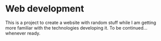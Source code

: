 # Web development
This is a project to create a website with random stuff while I am getting more familiar with the technologies developing it.
To be continued... whenever ready.
